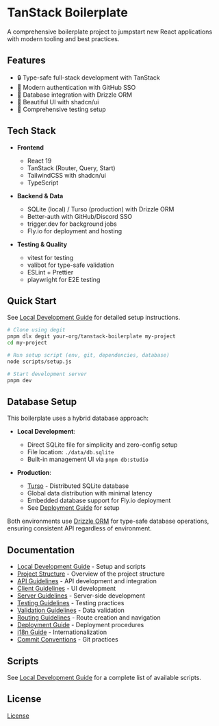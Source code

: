 # TanStack Boilerplate

A comprehensive boilerplate project to jumpstart new React applications with
modern tooling and best practices.

## Features

- 🔒 Type-safe full-stack development with TanStack
- 🔑 Modern authentication with GitHub SSO
- 💾 Database integration with Drizzle ORM
- 🎨 Beautiful UI with shadcn/ui
- 🧪 Comprehensive testing setup

## Tech Stack

- **Frontend**

  - React 19
  - TanStack (Router, Query, Start)
  - TailwindCSS with shadcn/ui
  - TypeScript

- **Backend & Data**

  - SQLite (local) / Turso (production) with Drizzle ORM
  - Better-auth with GitHub/Discord SSO
  - trigger.dev for background jobs
  - Fly.io for deployment and hosting

- **Testing & Quality**
  - vitest for testing
  - valibot for type-safe validation
  - ESLint + Prettier
  - playwright for E2E testing

## Quick Start

See [Local Development Guide](docs/local-development.md) for detailed setup
instructions.

```bash
# Clone using degit
pnpm dlx degit your-org/tanstack-boilerplate my-project
cd my-project

# Run setup script (env, git, dependencies, database)
node scripts/setup.js

# Start development server
pnpm dev
```

## Database Setup

This boilerplate uses a hybrid database approach:

- **Local Development**:

  - Direct SQLite file for simplicity and zero-config setup
  - File location: `./data/db.sqlite`
  - Built-in management UI via `pnpm db:studio`

- **Production**:
  - [Turso](https://turso.tech) - Distributed SQLite database
  - Global data distribution with minimal latency
  - Embedded database support for Fly.io deployment
  - See [Deployment Guide](docs/deployments.md) for setup

Both environments use [Drizzle ORM](https://orm.drizzle.team) for type-safe
database operations, ensuring consistent API regardless of environment.

## Documentation

- [Local Development Guide](docs/local-development.md) - Setup and scripts
- [Project Structure](.cursor/project-structure.mdc) - Overview of the project
  structure
- [API Guidelines](.cursor/api-layer.mdc) - API development and integration
- [Client Guidelines](.cursor/rules/client.mdc) - UI development
- [Server Guidelines](.cursor/rules/server.mdc) - Server-side development
- [Testing Guidelines](.cursor/rules/testing.mdc) - Testing practices
- [Validation Guidelines](.cursor/rules/validation.mdc) - Data validation
- [Routing Guidelines](.cursor/rules/routing.mdc) - Route creation and
  navigation
- [Deployment Guide](docs/deployments.md) - Deployment procedures
- [i18n Guide](.cursor/rules/i18n.mdc) - Internationalization
- [Commit Conventions](.cursor/rules/commit-conventions.mdc) - Git practices

## Scripts

See [Local Development Guide](docs/local-development.md) for a complete list of
available scripts.

## License

[License](license.md)
